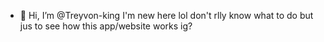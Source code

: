 - 👋 Hi, I’m @Treyvon-king
I'm new here lol
don't rlly know what to do but jus to see how this app/website works ig?
